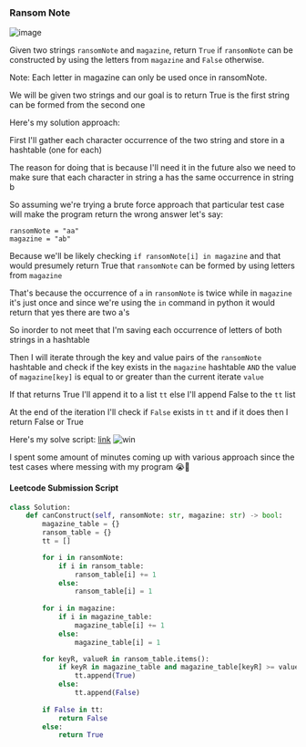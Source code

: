 <h3> Ransom Note </h3>

![image](https://github.com/h4ckyou/h4ckyou.github.io/assets/127159644/8af505b1-43a6-46fc-933b-aa03b89f57ba)

Given two strings `ransomNote` and `magazine`, return `True` if `ransomNote` can be constructed by using the letters from `magazine` and `False` otherwise.

Note: Each letter in magazine can only be used once in ransomNote.

We will be given two strings and our goal is to return True is the first string can be formed from the second one

Here's my solution approach:

First I'll gather each character occurrence of the two string and store in a hashtable (one for each)

The reason for doing that is because I'll need it in the future also we need to make sure that each character in string a has the same occurrence in string b

So assuming we're trying a brute force approach that particular test case will make the program return the wrong answer let's say:

```
ransomNote = "aa"
magazine = "ab"
```

Because we'll be likely checking `if ransomNote[i] in magazine` and that would presumely return True that `ransomNote` can be formed by using letters from `magazine`

That's because the occurrence of `a` in `ransomNote` is twice while in `magazine` it's just once and since we're using the `in` command in python it would return that yes there are two a's 

So inorder to not meet that I'm saving each occurrence of letters of both strings in a hashtable

Then I will iterate through the key and value pairs of the `ransomNote` hashtable and check if the key exists in the `magazine` hashtable `AND` the value of `magazine[key]` is equal to or greater than the current iterate `value`

If that returns True I'll append it to a list `tt` else I'll append False to the `tt` list

At the end of the iteration I'll check if `False` exists in `tt` and if it does then I return False or True

Here's my solve script: [link](https://github.com/h4ckyou/h4ckyou.github.io/blob/main/posts/programming/Leetcode/Ransom%20Note/solve.py)
![win](https://github.com/h4ckyou/h4ckyou.github.io/assets/127159644/9c4e2ede-5402-4976-81f0-bce98f135016)

I spent some amount of minutes coming up with various approach since the test cases where messing with my program 😭🥲


#### Leetcode Submission Script

```python
class Solution:
    def canConstruct(self, ransomNote: str, magazine: str) -> bool:
        magazine_table = {}
        ransom_table = {}
        tt = []

        for i in ransomNote:
            if i in ransom_table:
                ransom_table[i] += 1
            else:
                ransom_table[i] = 1
        
        for i in magazine:
            if i in magazine_table:
                magazine_table[i] += 1
            else:
                magazine_table[i] = 1

        for keyR, valueR in ransom_table.items():
            if keyR in magazine_table and magazine_table[keyR] >= valueR:
                tt.append(True)
            else:
                tt.append(False)
        
        if False in tt:
            return False
        else:
            return True
```
